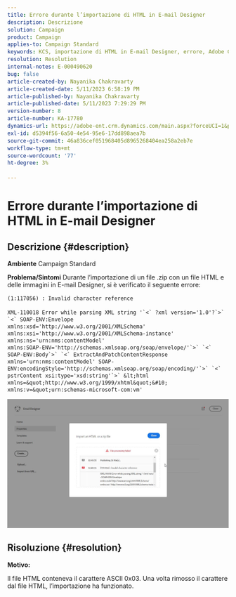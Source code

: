 ```yaml
---
title: Errore durante l’importazione di HTML in E-mail Designer
description: Descrizione
solution: Campaign
product: Campaign
applies-to: Campaign Standard
keywords: KCS, importazione di HTML in E-mail Designer, errore, Adobe Campaign Standard
resolution: Resolution
internal-notes: E-000490620
bug: false
article-created-by: Nayanika Chakravarty
article-created-date: 5/11/2023 6:58:19 PM
article-published-by: Nayanika Chakravarty
article-published-date: 5/11/2023 7:29:29 PM
version-number: 8
article-number: KA-17780
dynamics-url: https://adobe-ent.crm.dynamics.com/main.aspx?forceUCI=1&pagetype=entityrecord&etn=knowledgearticle&id=1a9c45c9-2df0-ed11-8849-6045bd006239
exl-id: d5394f56-6a50-4e54-95e6-17dd898aea7b
source-git-commit: 46a836cef051968405d8965268404ea258a2eb7e
workflow-type: tm+mt
source-wordcount: '77'
ht-degree: 3%

---
```


# Errore durante l’importazione di HTML in E-mail Designer

## Descrizione {#description}

<b>Ambiente</b>
Campaign Standard


<b>Problema/Sintomi</b>
Durante l’importazione di un file .zip con un file HTML e delle immagini in E-mail Designer, si è verificato il seguente errore:


```
(1:117056) : Invalid character reference

XML-110018 Error while parsing XML string '`<` ?xml version='1.0'?`>` `<` SOAP-ENV:Envelope 
xmlns:xsd='http://www.w3.org/2001/XMLSchema' 
xmlns:xsi='http://www.w3.org/2001/XMLSchema-instance' 
xmlns:ns='urn:nms:contentModel' 
xmlns:SOAP-ENV='http://schemas.xmlsoap.org/soap/envelope/'`>` `<` SOAP-ENV:Body`>` `<` ExtractAndPatchContentResponse 
xmlns='urn:nms:contentModel' SOAP-ENV:encodingStyle='http://schemas.xmlsoap.org/soap/encoding/'`>` `<` pstrContent xsi:type='xsd:string'`>` &lt;html xmlns=&quot;http://www.w3.org/1999/xhtml&quot;&#10; 
xmlns:v=&quot;urn:schemas-microsoft-com:vm'
```


![](assets/___1d9c45c9-2df0-ed11-8849-6045bd006239___.jpeg)


## Risoluzione {#resolution}


<b>Motivo:</b>

Il file HTML conteneva il carattere ASCII 0x03. Una volta rimosso il carattere dal file HTML, l’importazione ha funzionato.
